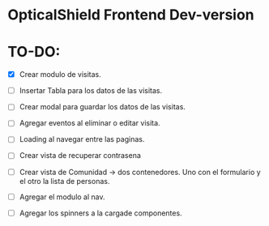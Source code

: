 # OpticalShield Frontend Dev-version


# TO-DO: 

- [x]  Crear modulo de visitas. 
- [ ]  Insertar Tabla para los datos de las visitas. 
- [ ]  Crear modal para guardar los datos de las visitas. 
- [ ]  Agregar eventos al eliminar o editar visita. 
- [ ]  Loading al navegar entre las paginas. 
- [ ]  Crear vista de recuperar contrasena 
- [ ]  Crear vista de Comunidad -> dos contenedores. Uno con el formulario y el otro la lista de personas.
- [ ]  Agregar el modulo al nav. 
- [ ]  Agregar los spinners a la cargade componentes. 

